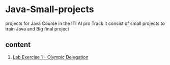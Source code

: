 # Java-Small-projects
projects for Java Course in the ITI AI pro Track it consist of small projects to train Java and Big final project
## content 
1. [Lab Exercise 1 - Olympic Delegation](Olympic%20Delegation)



